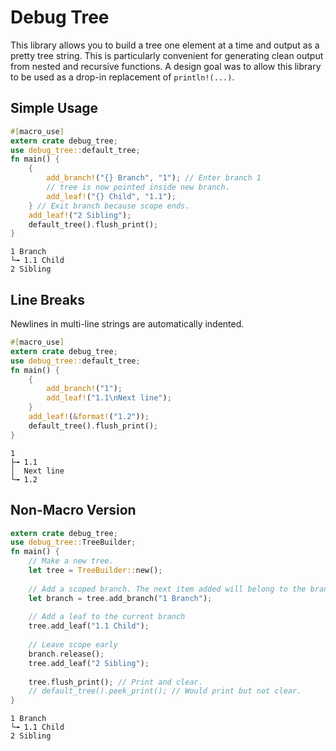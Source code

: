 Debug Tree
===========
This library allows you to build a tree one element at a time and output as a pretty tree string. This is particularly convenient for generating clean output from nested and recursive functions. A design goal was to allow this library to be used as a drop-in replacement of `println!(...)`. 

Simple Usage
--------
```rust
#[macro_use]
extern crate debug_tree;
use debug_tree::default_tree;
fn main() {
    {
        add_branch!("{} Branch", "1"); // Enter branch 1
        // tree is now pointed inside new branch.
        add_leaf!("{} Child", "1.1");
    } // Exit branch because scope ends.
    add_leaf!("2 Sibling");
    default_tree().flush_print();
}
```

```
1 Branch
└╼ 1.1 Child
2 Sibling
 ```

Line Breaks
---------
Newlines in multi-line strings are automatically indented.
```rust
#[macro_use]
extern crate debug_tree;
use debug_tree::default_tree;
fn main() {
    {
        add_branch!("1");
        add_leaf!("1.1\nNext line");
    }
    add_leaf!(&format!("1.2"));
    default_tree().flush_print();
}
```
```
1
├╼ 1.1
│  Next line
└╼ 1.2
```


Non-Macro Version
------------
```rust
extern crate debug_tree;
use debug_tree::TreeBuilder;
fn main() {
    // Make a new tree.
    let tree = TreeBuilder::new();
    
    // Add a scoped branch. The next item added will belong to the branch.
    let branch = tree.add_branch("1 Branch"); 
    
    // Add a leaf to the current branch
    tree.add_leaf("1.1 Child");
    
    // Leave scope early
    branch.release();
    tree.add_leaf("2 Sibling"); 
    
    tree.flush_print(); // Print and clear.
    // default_tree().peek_print(); // Would print but not clear.
}

```

```
1 Branch
└╼ 1.1 Child
2 Sibling
```